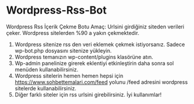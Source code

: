 # Wordpress-Rss-Bot

Wordpress Rss İçerik Çekme Botu
Amaç: Urlsini girdiğiniz siteden verileri çeker. Wordpress sitelerden %90 a yakın çekmektedir.

1. Wordpress sitenize rss den veri eklemek çekmek istiyorsanız. Sadece wp-bot.php dosyasını sitenize yükleyin.
2. Wordpress temanızın wp-content/plugins klasörüne atın. 
3. Wp-admin panelinize girerek eklentiyi etkinleştirin daha sonra sol menüden kullanabilirsiniz.
4. Wordpress sitelerin hemen hemen hepsi için https://www.sohbettemalari.com/feed yolunu /feed adresini wordpress sitelerde kullanabilirsiniz.
5. Diğer farklı siteler için rss urlsini girebilirsiniz. İyi kullanımlar!
